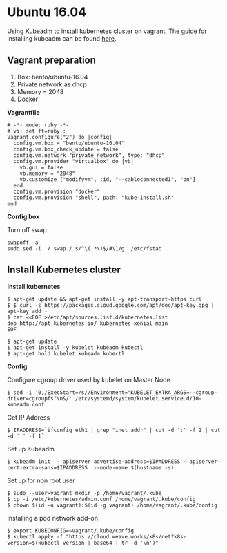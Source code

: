 # Ubuntu 16.04

Using Kubeadm to install kubernetes cluster on vagrant. The guide for installing kubeadm can be found [here](https://kubernetes.io/docs/setup/independent/install-kubeadm/).

## Vagrant preparation

1. Box: bento/ubuntu-16.04
2. Private network as dhcp
3. Memory = 2048
4. Docker

**Vagrantfile**

```text
# -*- mode: ruby -*-
# vi: set ft=ruby :
Vagrant.configure("2") do |config|
  config.vm.box = "bento/ubuntu-16.04"
  config.vm.box_check_update = false
  config.vm.network "private_network", type: "dhcp"
  config.vm.provider "virtualbox" do |vb|
    vb.gui = false
    vb.memory = "2048"
    vb.customize ["modifyvm", :id, "--cableconnected1", "on"]
  end
  config.vm.provision "docker"
  config.vm.provision "shell", path: "kube-install.sh"
end
```

**Config box**

Turn off swap

```text
swapoff -a
sudo sed -i '/ swap / s/^\(.*\)$/#\1/g' /etc/fstab
```

## Install Kubernetes cluster

**Install kubernetes**

```text
$ apt-get update && apt-get install -y apt-transport-https curl
$ $ curl -s https://packages.cloud.google.com/apt/doc/apt-key.gpg | apt-key add -
$ cat <<EOF >/etc/apt/sources.list.d/kubernetes.list
deb http://apt.kubernetes.io/ kubernetes-xenial main
EOF
```

```text
$ apt-get update
$ apt-get install -y kubelet kubeadm kubectl
$ apt-get hold kubelet kubeadm kubectl
```

**Config**

Configure cgroup driver used by kubelet on Master Node

```text
$ sed -i '0,/ExecStart=/s//Environment="KUBELET_EXTRA_ARGS=--cgroup-driver=cgroupfs"\n&/' /etc/systemd/system/kubelet.service.d/10-kubeadm.conf
```

Get IP Address

```text
$ IPADDRESS=`ifconfig eth1 | grep "inet addr" | cut -d ':' -f 2 | cut -d ' ' -f 1`
```

Set up Kubeadm

```text
$ kubeadm init  --apiserver-advertise-address=$IPADDRESS --apiserver-cert-extra-sans=$IPADDRESS  --node-name $(hostname -s)
```

Set up for non root user

```text
$ sudo --user=vagrant mkdir -p /home/vagrant/.kube
$ cp -i /etc/kubernetes/admin.conf /home/vagrant/.kube/config
$ chown $(id -u vagrant):$(id -g vagrant) /home/vagrant/.kube/config
```

Installing a pod network add-on

```text
$ export KUBECONFIG=~vagrant/.kube/config
$ kubectl apply -f "https://cloud.weave.works/k8s/net?k8s-version=$(kubectl version | base64 | tr -d '\n')"
```

